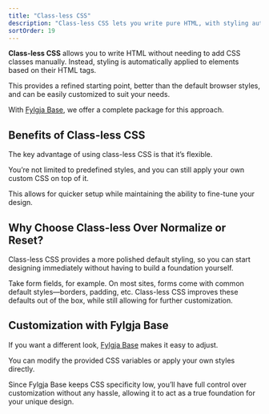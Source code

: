 ```yaml
---
title: "Class-less CSS"
description: "Class-less CSS lets you write pure HTML, with styling automatically applied based on the HTML elements themselves."
sortOrder: 19
---
```


**Class-less CSS** allows you to write HTML without needing to add CSS classes manually.
Instead, styling is automatically applied to elements based on their HTML tags.

This provides a refined starting point, better than the default browser styles, and can be easily customized to suit your needs.

With [Fylgja Base], we offer a complete package for this approach.

## Benefits of Class-less CSS

The key advantage of using class-less CSS is that it’s flexible.

You’re not limited to predefined styles, and you can still apply your own custom CSS on top of it.

This allows for quicker setup while maintaining the ability to fine-tune your design.

## Why Choose Class-less Over Normalize or Reset?

Class-less CSS provides a more polished default styling,
so you can start designing immediately without having to build a foundation yourself. 

Take form fields, for example. On most sites, forms come with common default styles—borders, padding, etc.
Class-less CSS improves these defaults out of the box, while still allowing for further customization.

## Customization with Fylgja Base

If you want a different look, [Fylgja Base] makes it easy to adjust.

You can modify the provided CSS variables or apply your own styles directly.

Since Fylgja Base keeps CSS specificity low, you’ll have full control over customization without any hassle,
allowing it to act as a true foundation for your unique design.

[Fylgja Base]: ../packages/base
